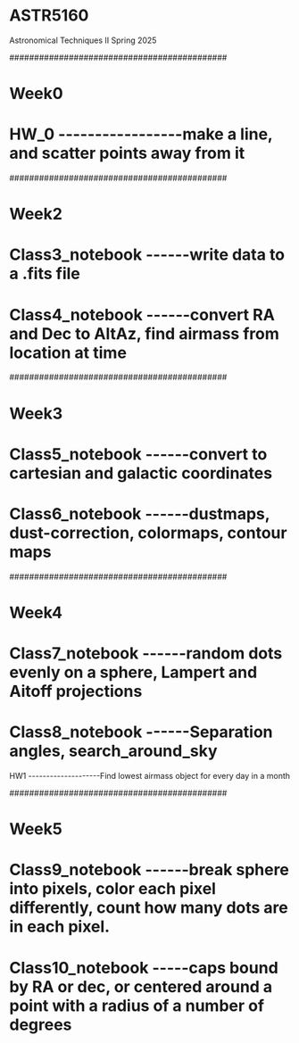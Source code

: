 # ASTR5160
Astronomical Techniques II Spring 2025

############################################
# Week0 #

# HW_0 -----------------make a line, and scatter points away from it

############################################
# Week2 #

# Class3_notebook ------write data to a .fits file
# Class4_notebook ------convert RA and Dec to AltAz, find airmass from location at time


############################################
# Week3 #

# Class5_notebook ------convert to cartesian and galactic coordinates 
# Class6_notebook ------dustmaps, dust-correction, colormaps, contour maps

############################################
# Week4 #

# Class7_notebook ------random dots evenly on a sphere, Lampert and Aitoff projections
# Class8_notebook ------Separation angles, search_around_sky

HW1 --------------------Find lowest airmass object for every day in a month


############################################
# Week5 #

# Class9_notebook ------break sphere into pixels, color each pixel differently, count how many dots are in each pixel.
# Class10_notebook -----caps bound by RA or dec, or centered around a point with a radius of a number of degrees

